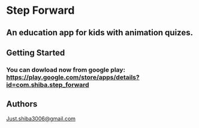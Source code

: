 # Step Forward
## An education app for kids with animation quizes.
## Getting Started
### You can dowload now from google play: https://play.google.com/store/apps/details?id=com.shiba.step_forward
## Authors
Just.shiba3006@gmail.com
